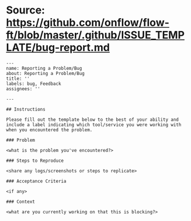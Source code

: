 # Source: https://github.com/onflow/flow-ft/blob/master/.github/ISSUE_TEMPLATE/bug-report.md

```
---
name: Reporting a Problem/Bug
about: Reporting a Problem/Bug
title: ''
labels: bug, Feedback
assignees: ''

---

## Instructions

Please fill out the template below to the best of your ability and include a label indicating which tool/service you were working with when you encountered the problem.

### Problem

<what is the problem you've encountered?> 

### Steps to Reproduce 

<share any logs/screenshots or steps to replicate>

### Acceptance Criteria

<if any>
  
### Context

<what are you currently working on that this is blocking?>
```